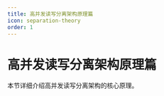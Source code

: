 ```yaml
---
title: 高并发读写分离架构原理篇
icon: separation-theory
order: 1
---
```


# 高并发读写分离架构原理篇

本节详细介绍高并发读写分离架构的核心原理。
